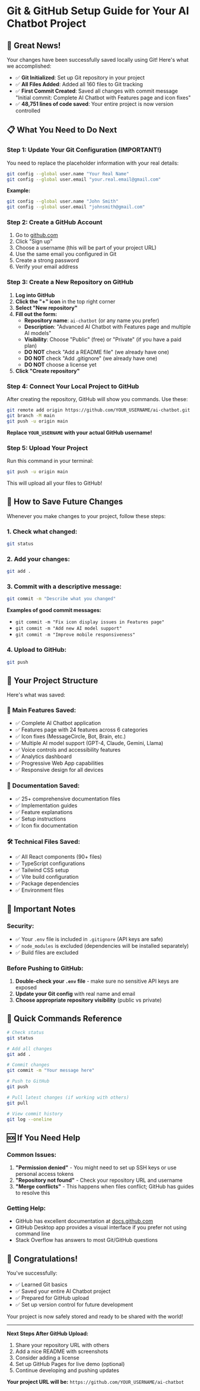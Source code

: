 # Git & GitHub Setup Guide for Your AI Chatbot Project

## 🎉 Great News!

Your changes have been successfully saved locally using Git! Here's what we accomplished:

-   ✅ **Git Initialized**: Set up Git repository in your project
-   ✅ **All Files Added**: Added all 160 files to Git tracking
-   ✅ **First Commit Created**: Saved all changes with commit message "Initial commit: Complete AI Chatbot with Features page and icon fixes"
-   ✅ **48,751 lines of code saved**: Your entire project is now version controlled

## 📋 What You Need to Do Next

### Step 1: Update Your Git Configuration (IMPORTANT!)

You need to replace the placeholder information with your real details:

```bash
git config --global user.name "Your Real Name"
git config --global user.email "your.real.email@gmail.com"
```

**Example:**

```bash
git config --global user.name "John Smith"
git config --global user.email "johnsmith@gmail.com"
```

### Step 2: Create a GitHub Account

1. Go to [github.com](https://github.com)
2. Click "Sign up"
3. Choose a username (this will be part of your project URL)
4. Use the same email you configured in Git
5. Create a strong password
6. Verify your email address

### Step 3: Create a New Repository on GitHub

1. **Log into GitHub**
2. **Click the "+" icon** in the top right corner
3. **Select "New repository"**
4. **Fill out the form:**
    - **Repository name**: `ai-chatbot` (or any name you prefer)
    - **Description**: "Advanced AI Chatbot with Features page and multiple AI models"
    - **Visibility**: Choose "Public" (free) or "Private" (if you have a paid plan)
    - **DO NOT** check "Add a README file" (we already have one)
    - **DO NOT** check "Add .gitignore" (we already have one)
    - **DO NOT** choose a license yet
5. **Click "Create repository"**

### Step 4: Connect Your Local Project to GitHub

After creating the repository, GitHub will show you commands. Use these:

```bash
git remote add origin https://github.com/YOUR_USERNAME/ai-chatbot.git
git branch -M main
git push -u origin main
```

**Replace `YOUR_USERNAME` with your actual GitHub username!**

### Step 5: Upload Your Project

Run this command in your terminal:

```bash
git push -u origin main
```

This will upload all your files to GitHub!

## 🔄 How to Save Future Changes

Whenever you make changes to your project, follow these steps:

### 1. Check what changed:

```bash
git status
```

### 2. Add your changes:

```bash
git add .
```

### 3. Commit with a descriptive message:

```bash
git commit -m "Describe what you changed"
```

**Examples of good commit messages:**

-   `git commit -m "Fix icon display issues in Features page"`
-   `git commit -m "Add new AI model support"`
-   `git commit -m "Improve mobile responsiveness"`

### 4. Upload to GitHub:

```bash
git push
```

## 📁 Your Project Structure

Here's what was saved:

### 🎯 **Main Features Saved:**

-   ✅ Complete AI Chatbot application
-   ✅ Features page with 24 features across 6 categories
-   ✅ Icon fixes (MessageCircle, Bot, Brain, etc.)
-   ✅ Multiple AI model support (GPT-4, Claude, Gemini, Llama)
-   ✅ Voice controls and accessibility features
-   ✅ Analytics dashboard
-   ✅ Progressive Web App capabilities
-   ✅ Responsive design for all devices

### 📄 **Documentation Saved:**

-   ✅ 25+ comprehensive documentation files
-   ✅ Implementation guides
-   ✅ Feature explanations
-   ✅ Setup instructions
-   ✅ Icon fix documentation

### 🛠️ **Technical Files Saved:**

-   ✅ All React components (90+ files)
-   ✅ TypeScript configurations
-   ✅ Tailwind CSS setup
-   ✅ Vite build configuration
-   ✅ Package dependencies
-   ✅ Environment files

## 🚨 Important Notes

### Security:

-   ✅ Your `.env` file is included in `.gitignore` (API keys are safe)
-   ✅ `node_modules` is excluded (dependencies will be installed separately)
-   ✅ Build files are excluded

### Before Pushing to GitHub:

1. **Double-check your `.env` file** - make sure no sensitive API keys are exposed
2. **Update your Git config** with real name and email
3. **Choose appropriate repository visibility** (public vs private)

## 🎯 Quick Commands Reference

```bash
# Check status
git status

# Add all changes
git add .

# Commit changes
git commit -m "Your message here"

# Push to GitHub
git push

# Pull latest changes (if working with others)
git pull

# View commit history
git log --oneline
```

## 🆘 If You Need Help

### Common Issues:

1. **"Permission denied"** - You might need to set up SSH keys or use personal access tokens
2. **"Repository not found"** - Check your repository URL and username
3. **"Merge conflicts"** - This happens when files conflict; GitHub has guides to resolve this

### Getting Help:

-   GitHub has excellent documentation at [docs.github.com](https://docs.github.com)
-   GitHub Desktop app provides a visual interface if you prefer not using command line
-   Stack Overflow has answers to most Git/GitHub questions

## 🎉 Congratulations!

You've successfully:

-   ✅ Learned Git basics
-   ✅ Saved your entire AI Chatbot project
-   ✅ Prepared for GitHub upload
-   ✅ Set up version control for future development

Your project is now safely stored and ready to be shared with the world!

---

**Next Steps After GitHub Upload:**

1. Share your repository URL with others
2. Add a nice README with screenshots
3. Consider adding a license
4. Set up GitHub Pages for live demo (optional)
5. Continue developing and pushing updates

**Your project URL will be:** `https://github.com/YOUR_USERNAME/ai-chatbot`

